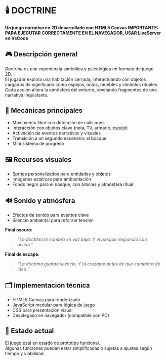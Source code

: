 # 🕯️ DOCTRINE  
**Un juego narrativo en 2D desarrollado con HTML5 Canvas**
**IMPORTANTE: PARA EJECUTAR CORRECTAMENTE EN EL NAVEGADOR, USAR LiveServer en VsCode**

## 🎮 Descripción general  
*Doctrine* es una experiencia simbólica y psicológica en formato de juego 2D.  
El jugador explora una habitación cerrada, interactuando con objetos cargados de significado como espejos, notas, muebles y símbolos rituales.  
Cada acción altera la atmósfera del entorno, revelando fragmentos de una narrativa inquietante.

## 🧠 Mecánicas principales  
- Movimiento libre con detección de colisiones  
- Interacción con objetos clave (nota, TV, armario, espejo)  
- Activación de eventos narrativos y visuales  
- Transición a un segundo escenario: el bosque 
- Mini sistema de progreso 

## 🖼️ Recursos visuales  
- Sprites personalizados para entidades y objetos  
- Imágenes estáticas  para ambientación  
- Fondo negro para el bosque, con árboles y atmósfera ritual

## 🔊 Sonido y atmósfera  
- Efectos de sonido para eventos clave  
- Silencio ambiental para reforzar tensión  


**Final oscuro:**  
> *“La doctrina te nombró en voz baja. Y el bosque respondió con olvido.”*

**Final de escape:**  
> *“La doctrina guardó silencio. Y tú cruzaste antes de que cambiara de idea.”*

## 🗂️ Implementación técnica  
- HTML5 Canvas para renderizado  
- JavaScript modular para lógica de juego  
- CSS para presentación visual  
- Desplegado en navegador (compatible con PC)



## 🧪 Estado actual  
El juego está en estado de prototipo funcional.  
Algunas funciones pueden estar simplificadas o sujetas a ajustes según tiempo y viabilidad.  

